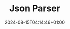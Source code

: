---
title: "Json Parser"
date: 2024-08-15T04:14:46+01:00
draft: True
cover:
    image: ""
    alt: ''
tags: ['Networking']
Categories: ["Networking"]
---